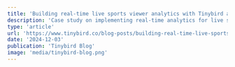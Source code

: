 ```yaml
---
title: 'Building real-time live sports viewer analytics with Tinybird and AWS'
description: 'Case study on implementing real-time analytics for live sports events, demonstrating the power of modern data infrastructure.'
type: 'article'
url: 'https://www.tinybird.co/blog-posts/building-real-time-live-sports-viewer-analytics-with-tinybird-and-aws'
date: '2024-12-03'
publication: 'Tinybird Blog'
image: 'media/tinybird-blog.png'
---
```

